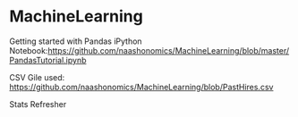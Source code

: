 # MachineLearning

Getting started with Pandas
iPython Notebook:https://github.com/naashonomics/MachineLearning/blob/master/PandasTutorial.ipynb 

CSV Gile used: https://github.com/naashonomics/MachineLearning/blob/PastHires.csv

Stats Refresher 

